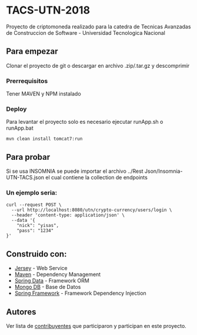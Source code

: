 # TACS-UTN-2018

Proyecto de criptomoneda realizado para la catedra de Tecnicas Avanzadas de Construccion de Software - Universidad Tecnologica Nacional

## Para empezar

Clonar el proyecto de git o descargar en archivo .zip/.tar.gz y descomprimir

### Prerrequisitos

Tener MAVEN y NPM instalado

### Deploy

Para levantar el proyecto solo es necesario ejecutar runApp.sh o runApp.bat

```
mvn clean install tomcat7:run
```

## Para probar

Si se usa INSOMNIA se puede importar el archivo ../Rest Json/Insomnia-UTN-TACS.json el cual contiene la collection de endpoints

### Un ejemplo seria:

```
curl --request POST \
  --url http://localhost:8080/utn/crypto-currency/users/login \
  --header 'content-type: application/json' \
  --data '{
	"nick": "yisas",
	"pass": "1234"
}'
```

## Construido con:

* [Jersey](https://jersey.github.io/documentation/latest/index.html) - Web Service
* [Maven](https://maven.apache.org/) - Dependency Management
* [Spring Data](http://projects.spring.io/spring-data/#quick-start) - Framework ORM
* [Mongo DB](https://docs.mongodb.com/manual/?_ga=2.169420449.1849471009.1530199703-2038166312.1530199703) - Base de Datos
* [Spring Framework](https://docs.spring.io/spring/docs/5.0.5.RELEASE/javadoc-api/) - Framework Dependency Injection

## Autores

Ver lista de [contribuyentes](https://github.com/brianwolf/TACS-UTN-2018/contributors) que participaron y participan en este proyecto.
